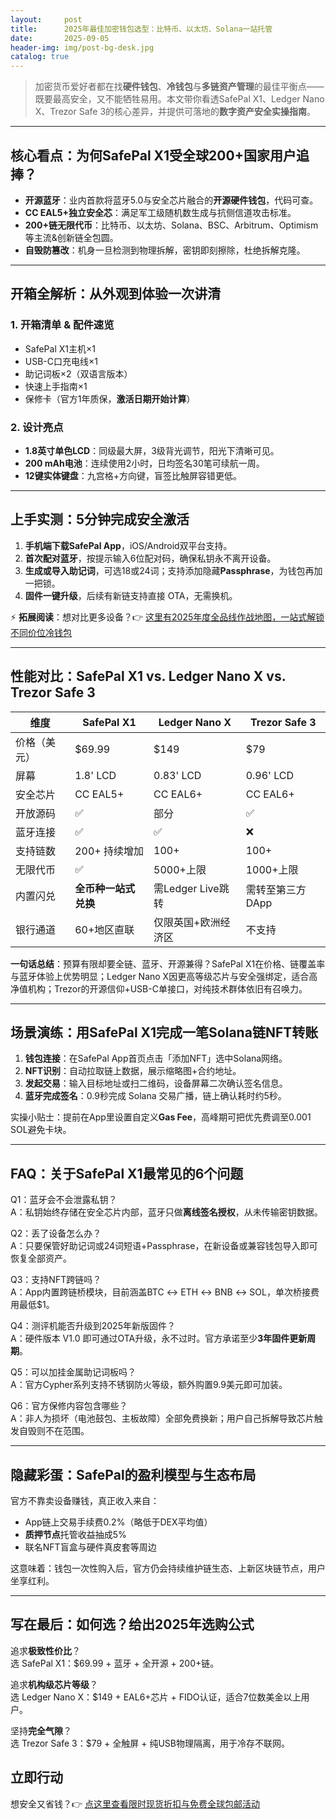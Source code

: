 ```yaml
---
layout:     post
title:      2025年最佳加密钱包选型：比特币、以太坊、Solana一站托管
date:       2025-09-05
header-img: img/post-bg-desk.jpg
catalog: true
---
```


> 加密货币爱好者都在找**硬件钱包**、**冷钱包**与**多链资产管理**的最佳平衡点——既要最高安全，又不能牺牲易用。本文带你看透SafePal X1、Ledger Nano X、Trezor Safe 3的核心差异，并提供可落地的**数字资产安全实操指南**。

---

## 核心看点：为何SafePal X1受全球200+国家用户追捧？

- **开源蓝牙**：业内首款将蓝牙5.0与安全芯片融合的**开源硬件钱包**，代码可查。
- **CC EAL5+独立安全芯**：满足军工级随机数生成与抗侧信道攻击标准。
- **200+链无限代币**：比特币、以太坊、Solana、BSC、Arbitrum、Optimism等主流&创新链全包圆。
- **自毁防篡改**：机身一旦检测到物理拆解，密钥即刻擦除，杜绝拆解克隆。

---

## 开箱全解析：从外观到体验一次讲清

### 1. 开箱清单 & 配件速览
- SafePal X1主机×1
- USB-C口充电线×1
- 助记词板×2（双语言版本）
- 快速上手指南×1
- 保修卡（官方1年质保，**激活日期开始计算**）

### 2. 设计亮点
- **1.8英寸单色LCD**：同级最大屏，3级背光调节，阳光下清晰可见。
- **200 mAh电池**：连续使用2小时，日均签名30笔可续航一周。
- **12键实体键盘**：九宫格+方向键，盲签比触屏容错更低。

---

## 上手实测：5分钟完成安全激活

1. **手机端下载SafePal App**，iOS/Android双平台支持。  
2. **首次配对蓝牙**，按提示输入6位配对码，确保私钥永不离开设备。  
3. **生成或导入助记词**，可选18或24词；支持添加隐藏**Passphrase**，为钱包再加一把锁。  
4. **固件一键升级**，后续有新链支持直接 OTA，无需换机。

⚡ **拓展阅读**：想对比更多设备？👉 [这里有2025年度全品线作战地图，一站式解锁不同价位冷钱包](https://okxdog.com/)

---

## 性能对比：SafePal X1 vs. Ledger Nano X vs. Trezor Safe 3

| 维度 | SafePal X1 | Ledger Nano X | Trezor Safe 3 |
|---|---|---|---|
| 价格（美元） | $69.99 | $149 | $79 |
| 屏幕 | 1.8' LCD | 0.83' LCD | 0.96' LCD |
| 安全芯片 | CC EAL5+ | CC EAL6+ | CC EAL6+ |
| 开放源码 | ✅ | 部分 | ✅ |
| 蓝牙连接 | ✅ | ✅ | ❌ |
| 支持链数 | 200+ 持续增加 | 100+ | 100+ |
| 无限代币 | ✅ | 5000+上限 | 1000+上限 |
| 内置闪兑 | **全币种一站式兑换** | 需Ledger Live跳转 | 需转至第三方DApp |
| 银行通道 | 60+地区直联 | 仅限英国+欧洲经济区 | 不支持 |

**一句话总结**：预算有限却要全链、蓝牙、开源兼得？SafePal X1在价格、链覆盖率与蓝牙体验上优势明显；Ledger Nano X因更高等级芯片与安全强绑定，适合高净值机构；Trezor的开源信仰+USB-C单接口，对纯技术群体依旧有召唤力。

---

## 场景演练：用SafePal X1完成一笔Solana链NFT转账

1. **钱包连接**：在SafePal App首页点击「添加NFT」选中Solana网络。  
2. **NFT识别**：自动拉取链上数据，展示缩略图+合约地址。  
3. **发起交易**：输入目标地址或扫二维码，设备屏幕二次确认签名信息。  
4. **蓝牙完成签名**：0.9秒完成 Solana 交易广播，链上确认耗时约5秒。  

实操小贴士：提前在App里设置自定义**Gas Fee**，高峰期可把优先费调至0.001 SOL避免卡块。

---

## FAQ：关于SafePal X1最常见的6个问题

Q1：蓝牙会不会泄露私钥？  
A：私钥始终存储在安全芯片内部，蓝牙只做**离线签名授权**，从未传输密钥数据。

Q2：丢了设备怎么办？  
A：只要保管好助记词或24词短语+Passphrase，在新设备或兼容钱包导入即可恢复全部资产。

Q3：支持NFT跨链吗？  
A：App内置跨链桥模块，目前涵盖BTC ↔ ETH ↔ BNB ↔ SOL，单次桥接费用最低$1。

Q4：测评机能否升级到2025年新版固件？  
A：硬件版本 V1.0 即可通过OTA升级，永不过时。官方承诺至少**3年固件更新周期**。

Q5：可以加挂金属助记词板吗？  
A：官方Cypher系列支持不锈钢防火等级，额外购置9.9美元即可加装。

Q6：官方保修内容包含哪些？  
A：非人为损坏（电池鼓包、主板故障）全部免费换新；用户自己拆解导致芯片触发自毁则不在范围。

---

## 隐藏彩蛋：SafePal的盈利模型与生态布局

官方不靠卖设备赚钱，真正收入来自：
- App链上交易手续费0.2%（略低于DEX平均值）  
- **质押节点**托管收益抽成5%  
- 联名NFT盲盒与硬件真皮套等周边

这意味着：钱包一次性购入后，官方仍会持续维护链生态、上新区块链节点，用户坐享红利。

---

## 写在最后：如何选？给出2025年选购公式

追求**极致性价比**？  
选 SafePal X1：$69.99 + 蓝牙 + 全开源 + 200+链。

追求**机构级芯片等级**？  
选 Ledger Nano X：$149 + EAL6+芯片 + FIDO认证，适合7位数美金以上用户。

坚持**完全气隙**？  
选 Trezor Safe 3：$79 + 全触屏 + 纯USB物理隔离，用于冷存不联网。

## 立即行动

想安全又省钱？👉 [点这里查看限时现货折扣与免费全球包邮活动](https://okxdog.com/)
